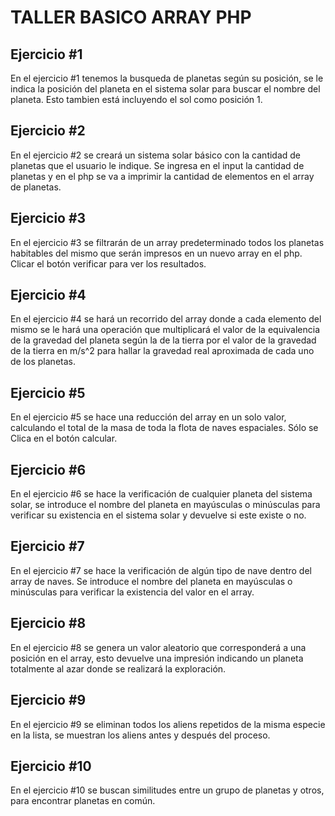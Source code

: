 # TALLER BASICO ARRAY PHP

## Ejercicio #1

En el ejercicio #1 tenemos la busqueda de planetas según su posición, se le indica la posición del planeta en el sistema solar para buscar el nombre del planeta. Esto tambien está incluyendo el sol como posición 1.

## Ejercicio #2

En el ejercicio #2 se creará un sistema solar básico con la cantidad de planetas que el usuario le indique. Se ingresa en el input la cantidad de planetas y en el php se va a imprimir la cantidad de elementos en el array de planetas.

## Ejercicio #3

En el ejercicio #3 se filtrarán de un array predeterminado todos los planetas habitables del mismo que serán impresos en un nuevo array en el php. Clicar el botón verificar para ver los resultados.

## Ejercicio #4

En el ejercicio #4 se hará un recorrido del array donde a cada elemento del mismo se le hará una operación que multiplicará el valor de la equivalencia de la gravedad del planeta según la de la tierra por el valor de la gravedad de la tierra en m/s^2 para hallar la gravedad real aproximada de cada uno de los planetas.

## Ejercicio #5

En el ejercicio #5 se hace una reducción del array en un solo valor, calculando el total de la masa de toda la flota de naves espaciales. Sólo se Clica en el botón calcular.

## Ejercicio #6

En el ejercicio #6 se hace la verificación de cualquier planeta del sistema solar, se introduce el nombre del planeta en mayúsculas o minúsculas para verificar su existencia en el sistema solar y devuelve si este existe o no.

## Ejercicio #7

En el ejercicio #7 se hace la verificación de algún tipo de nave dentro del array de naves. Se introduce el nombre del planeta en mayúsculas o minúsculas para verificar la existencia del valor en el array.

## Ejercicio #8

En el ejercicio #8 se genera un valor aleatorio que corresponderá a una posición en el array, esto devuelve una impresión indicando un planeta totalmente al azar donde se realizará la exploración.

## Ejercicio #9

En el ejercicio #9 se eliminan todos los aliens repetidos de la misma especie en la lista, se muestran los aliens antes y después del proceso.

## Ejercicio #10

En el ejercicio #10 se buscan similitudes entre un grupo de planetas y otros, para encontrar planetas en común.
